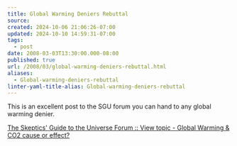 ```yaml
---
title: Global Warming Deniers Rebuttal
source: 
created: 2024-10-06 21:06:26-07:00
updated: 2024-10-10 14:59:31-07:00
tags:
  - post
date: 2008-03-03T13:30:00.000-08:00
published: true
url: /2008/03/global-warming-deniers-rebuttal.html
aliases:
  - Global-warming-deniers-rebuttal
linter-yaml-title-alias: Global-warming-deniers-rebuttal
---
```



This is an excellent post to the SGU forum you can hand to any global warming denier.  
  
[The Skeptics' Guide to the Universe Forum :: View topic - Global Warming &amp; CO2 cause or effect?](http://skepchick.org/skepticsguide/viewtopic.php?p=44305#44305)